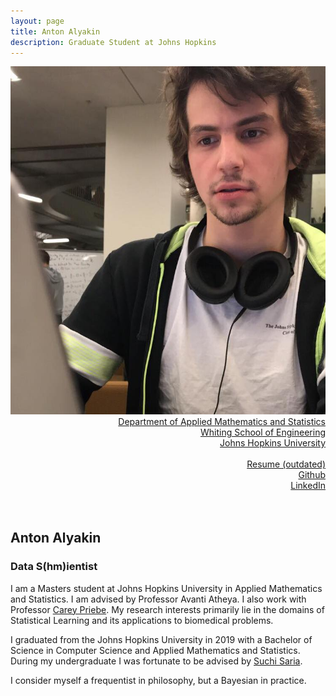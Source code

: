 ```yaml
---
layout: page
title: Anton Alyakin
description: Graduate Student at Johns Hopkins
---
```

<div class="container">
	<div class = "span3">
		<div style="text-align:center"><img src ="assets/pics/anton_alyakin.jpg"/>
		</div>
	</div>
	<div class = "span4">
		<div style="text-align:right">
		<a href="https://engineering.jhu.edu/ams/">Department of Applied Mathematics and Statistics</a><br/>
		<a href="https://engineering.jhu.edu/">Whiting School of Engineering</a><br/>
          	<a href="https://www.jhu.edu/">Johns Hopkins University</a><br/>
		<br/>
		<a href="{{ BASE_PATH }}/assets/AntonAlyakinResume.pdf">Resume (outdated)</a><br/>
		<a href = "https://github.com/alyakin314">Github</a><br/>
		<a href = "https://www.linkedin.com/in/anton-alyakin-64a58a9b/">LinkedIn</a><br/>
		</div>		
	</div>
</div>

<br/>
<br/>

## Anton Alyakin

### Data S(hm)ientist

I am a Masters student at Johns Hopkins University in Applied Mathematics and
Statistics.
I am advised by Professor Avanti Atheya. I also work with  Professor 
[Carey Priebe](https://www.ams.jhu.edu/~priebe/).
My research interests primarily lie in the domains of Statistical Learning and
its applications to biomedical problems.

I graduated from the Johns Hopkins University in 2019 with a Bachelor of Science
in Computer Science and Applied Mathematics and Statistics.
During my undergraduate I was fortunate to be advised by
[Suchi Saria](https://suchisaria.jhu.edu/).

I consider myself a frequentist in philosophy, but a Bayesian in practice.
